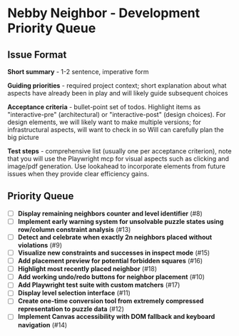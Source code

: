 # Nebby Neighbor - Development Priority Queue

## Issue Format

**Short summary** - 1-2 sentence, imperative form

**Guiding priorities** - required project context; short explanation about what aspects have already been in play and will likely guide subsequent choices

**Acceptance criteria** - bullet-point set of todos. Highlight items as "interactive-pre" (architectural) or "interactive-post" (design choices). For design elements, we will likely want to make multiple versions; for infrastructural aspects, will want to check in so Will can carefully plan the big picture

**Test steps** - comprehensive list (usually one per acceptance criterion), note that you will use the Playwright mcp for visual aspects such as clicking and image/pdf generation. Use lookahead to incorporate elements from future issues when they provide clear efficiency gains.

## Priority Queue

- [ ] **Display remaining neighbors counter and level identifier** (#8)
- [ ] **Implement early warning system for unsolvable puzzle states using row/column constraint analysis** (#13)
- [ ] **Detect and celebrate when exactly 2n neighbors placed without violations** (#9)
- [ ] **Visualize new constraints and successes in inspect mode** (#15)
- [ ] **Add placement preview for potential forbidden squares** (#16)
- [ ] **Highlight most recently placed neighbor** (#18)
- [ ] **Add working undo/redo buttons for neighbor placement** (#10)
- [ ] **Add Playwright test suite with custom matchers** (#17)
- [ ] **Display level selection interface** (#11)
- [ ] **Create one-time conversion tool from extremely compressed representation to puzzle data** (#12)
- [ ] **Implement Canvas accessibility with DOM fallback and keyboard navigation** (#14)